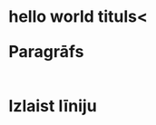 <!DOCTYPE html>

<html>
<body>
  <h1 style="text-align:center">
  <h1>hello world tituls<
  <p>Paragrāfs</p>
  <br>Izlaist līniju</br>
  </h1>
</body>
</html>
